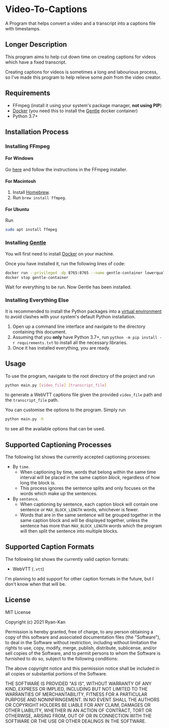 # Video-To-Captions
A Program that helps convert a video and a transcript into a captions file with timestamps.

## Longer Description
This program aims to help cut down time on creating captions for videos which have a fixed transcript.

Creating captions for videos is sometimes a long and labourious process, so I've made this program to help relieve some *pain* from the video creator. 

## Requirements
- FFmpeg (install it using your system's package manager, **not using PIP**)
- [Docker](https://www.docker.com/) (you need this to install the [Gentle](https://github.com/lowerquality/gentle) docker container)
- Python 3.7+

## Installation Process
### Installing FFmpeg
#### For Windows
Go [here](https://www.ffmpeg.org/download.html#build-windows) and follow the instructions in the FFmpeg installer.

#### For Macintosh
1. Install [Homebrew](https://brew.sh/).
2. Run `brew install ffmpeg`.

#### For Ubuntu
Run
```bash
sudo apt install ffmpeg
```

### Installing [Gentle](https://github.com/lowerquality/gentle)
You will first need to install [Docker](https://www.docker.com/) on your machine.

Once you have installed it, run the following lines of code:
```bash
docker run --privileged -dp 8765:8765 --name gentle-container lowerquality/gentle
docker stop gentle-container
```

Wait for everything to be run. Now Gentle has been installed.

### Installing Everything Else
It is recommended to install the Python packages into a [virtual environment](https://docs.python.org/3/tutorial/venv.html) to avoid clashes with your system's default Python installation.

1. Open up a command line interface and navigate to the directory containing this document.
2. Assuming that you **only** have Python 3.7+, run `python -m pip install -r requirements.txt` to install all the necessary libraries.
3. Once it has installed everything, you are ready.

## Usage
To use the program, navigate to the root directory of the project and run
```bash
python main.py [video_file] [transcript_file]
```
to generate a WebVTT captions file given the provided `video_file` path and the `transcript_file` path.

You can customise the options to the program. Simply run
```bash
python main.py -h
```
to see all the available options that can be used.

## Supported Captioning Processes
The following list shows the currently accepted captioning processes:
- By `time`.
    - When captioning by time, words that belong within the same time interval will be placed in the same caption *block*, regardless of how long the block is.
    - This process ignores the sentence splits and only focuses on the words which make up the sentences.
- By `sentence`.
    - When captioning by sentence, each caption block will contain one sentence or `MAX_BLOCK_LENGTH` words, whichever is fewer.
    - Words that are in the same sentence will be grouped together in the same caption block and will be displayed together, unless the sentence has more than `MAX_BLOCK_LENGTH` words which the program will then split the sentence into multiple blocks.

## Supported Caption Formats
The following list shows the currently valid caption formats:
- WebVTT (`.vtt`)

I'm planning to add support for other caption formats in the future, but I don't know when that will be.

## License
MIT License

Copyright (c) 2021 Ryan-Kan

Permission is hereby granted, free of charge, to any person obtaining a copy
of this software and associated documentation files (the "Software"), to deal
in the Software without restriction, including without limitation the rights
to use, copy, modify, merge, publish, distribute, sublicense, and/or sell
copies of the Software, and to permit persons to whom the Software is
furnished to do so, subject to the following conditions:

The above copyright notice and this permission notice shall be included in all
copies or substantial portions of the Software.

THE SOFTWARE IS PROVIDED "AS IS", WITHOUT WARRANTY OF ANY KIND, EXPRESS OR
IMPLIED, INCLUDING BUT NOT LIMITED TO THE WARRANTIES OF MERCHANTABILITY,
FITNESS FOR A PARTICULAR PURPOSE AND NONINFRINGEMENT. IN NO EVENT SHALL THE
AUTHORS OR COPYRIGHT HOLDERS BE LIABLE FOR ANY CLAIM, DAMAGES OR OTHER
LIABILITY, WHETHER IN AN ACTION OF CONTRACT, TORT OR OTHERWISE, ARISING FROM,
OUT OF OR IN CONNECTION WITH THE SOFTWARE OR THE USE OR OTHER DEALINGS IN THE
SOFTWARE.

